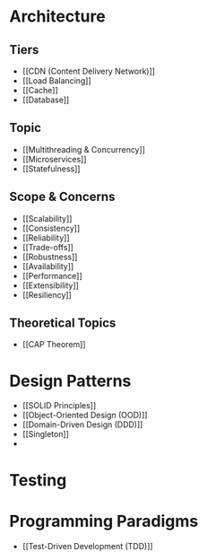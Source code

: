 # Architecture 

## Tiers

- [[CDN (Content Delivery Network)]]
- [[Load Balancing]]
- [[Cache]]
- [[Database]]
## Topic

- [[Multithreading & Concurrency]]
- [[Microservices]]
- [[Statefulness]]
## Scope & Concerns

- [[Scalability]]
- [[Consistency]]
- [[Reliability]]
- [[Trade-offs]]
- [[Robustness]]
- [[Availability]]
- [[Performance]]
- [[Extensibility]]
- [[Resiliency]]

## Theoretical Topics

- [[CAP Theorem]]

# Design Patterns

- [[SOLID Principles]]
- [[Object-Oriented Design (OOD)]]
- [[Domain-Driven Design (DDD)]]
- [[Singleton]]
- 

# Testing



# Programming Paradigms

- [[Test-Driven Development (TDD)]]